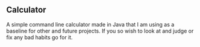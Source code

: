 ## Calculator

A simple command line calculator made in Java that I am using as a baseline for
other and future projects. If you so wish to look at and judge or fix any bad
habits go for it.
